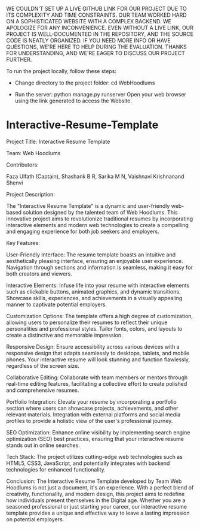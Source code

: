 WE COULDN'T SET UP A LIVE GITHUB LINK FOR OUR PROJECT DUE TO ITS COMPLEXITY AND TIME CONSTRAINTS. OUR TEAM WORKED HARD ON A SOPHISTICATED WEBSITE WITH A COMPLEX BACKEND. WE APOLOGIZE FOR ANY INCONVENIENCE. EVEN WITHOUT A LIVE LINK, OUR PROJECT IS WELL-DOCUMENTED IN THE REPOSITORY, AND THE SOURCE CODE IS NEATLY ORGANIZED. IF YOU NEED MORE INFO OR HAVE QUESTIONS, WE'RE HERE TO HELP DURING THE EVALUATION. THANKS FOR UNDERSTANDING, AND WE'RE EAGER TO DISCUSS OUR PROJECT FURTHER.

To run the project locally, follow these steps:

- Change directory to the project folder:
cd WebHoodlums

- Run the server:
python manage.py runserver
Open your web browser using the link generated to access the Website.


# Interactive-Resume-Template

Project Title: Interactive Resume Template

Team: Web Hoodlums

Contributors:


Faza Ulfath (Captain),
Shashank B R,
Sarika M N,
Vaishnavi Krishnanand Shenvi

Project Description:

The "Interactive Resume Template" is a dynamic and user-friendly web-based solution designed by the talented team of Web Hoodlums. This innovative project aims to revolutionize traditional resumes by incorporating interactive elements and modern web technologies to create a compelling and engaging experience for both job seekers and employers.

Key Features:

User-Friendly Interface:
The resume template boasts an intuitive and aesthetically pleasing interface, ensuring an enjoyable user experience.
Navigation through sections and information is seamless, making it easy for both creators and viewers.

Interactive Elements:
Infuse life into your resume with interactive elements such as clickable buttons, animated graphics, and dynamic transitions.
Showcase skills, experiences, and achievements in a visually appealing manner to captivate potential employers.

Customization Options:
The template offers a high degree of customization, allowing users to personalize their resumes to reflect their unique personalities and professional styles.
Tailor fonts, colors, and layouts to create a distinctive and memorable impression.

Responsive Design:
Ensure accessibility across various devices with a responsive design that adapts seamlessly to desktops, tablets, and mobile phones.
Your interactive resume will look stunning and function flawlessly, regardless of the screen size.

Collaborative Editing:
Collaborate with team members or mentors through real-time editing features, facilitating a collective effort to create polished and comprehensive resumes.

Portfolio Integration:
Elevate your resume by incorporating a portfolio section where users can showcase projects, achievements, and other relevant materials.
Integration with external platforms and social media profiles to provide a holistic view of the user's professional journey.

SEO Optimization:
Enhance online visibility by implementing search engine optimization (SEO) best practices, ensuring that your interactive resume stands out in online searches.

Tech Stack:
The project utilizes cutting-edge web technologies such as HTML5, CSS3, JavaScript, and potentially integrates with backend technologies for enhanced functionality.

Conclusion:
The Interactive Resume Template developed by Team Web Hoodlums is not just a document, it's an experience. With a perfect blend of creativity, functionality, and modern design, this project aims to redefine how individuals present themselves in the Digital age. Whether you are a seasoned professional or just starting your career, our interactive resume template provides a unique and effective way to leave a lasting impression on potential employers.
